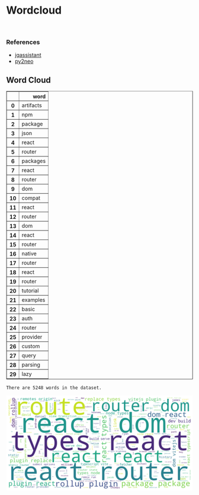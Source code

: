 # Wordcloud
<br>  

### References
- [jqassistant](https://jqassistant.org)
- [py2neo](https://py2neo.org/2021.1/)





## Word Cloud




<div>
<table border="1" class="dataframe">
  <thead>
    <tr style="text-align: right;">
      <th></th>
      <th>word</th>
    </tr>
  </thead>
  <tbody>
    <tr>
      <th>0</th>
      <td>artifacts</td>
    </tr>
    <tr>
      <th>1</th>
      <td>npm</td>
    </tr>
    <tr>
      <th>2</th>
      <td>package</td>
    </tr>
    <tr>
      <th>3</th>
      <td>json</td>
    </tr>
    <tr>
      <th>4</th>
      <td>react</td>
    </tr>
    <tr>
      <th>5</th>
      <td>router</td>
    </tr>
    <tr>
      <th>6</th>
      <td>packages</td>
    </tr>
    <tr>
      <th>7</th>
      <td>react</td>
    </tr>
    <tr>
      <th>8</th>
      <td>router</td>
    </tr>
    <tr>
      <th>9</th>
      <td>dom</td>
    </tr>
    <tr>
      <th>10</th>
      <td>compat</td>
    </tr>
    <tr>
      <th>11</th>
      <td>react</td>
    </tr>
    <tr>
      <th>12</th>
      <td>router</td>
    </tr>
    <tr>
      <th>13</th>
      <td>dom</td>
    </tr>
    <tr>
      <th>14</th>
      <td>react</td>
    </tr>
    <tr>
      <th>15</th>
      <td>router</td>
    </tr>
    <tr>
      <th>16</th>
      <td>native</td>
    </tr>
    <tr>
      <th>17</th>
      <td>router</td>
    </tr>
    <tr>
      <th>18</th>
      <td>react</td>
    </tr>
    <tr>
      <th>19</th>
      <td>router</td>
    </tr>
    <tr>
      <th>20</th>
      <td>tutorial</td>
    </tr>
    <tr>
      <th>21</th>
      <td>examples</td>
    </tr>
    <tr>
      <th>22</th>
      <td>basic</td>
    </tr>
    <tr>
      <th>23</th>
      <td>auth</td>
    </tr>
    <tr>
      <th>24</th>
      <td>router</td>
    </tr>
    <tr>
      <th>25</th>
      <td>provider</td>
    </tr>
    <tr>
      <th>26</th>
      <td>custom</td>
    </tr>
    <tr>
      <th>27</th>
      <td>query</td>
    </tr>
    <tr>
      <th>28</th>
      <td>parsing</td>
    </tr>
    <tr>
      <th>29</th>
      <td>lazy</td>
    </tr>
  </tbody>
</table>
</div>



    There are 5248 words in the dataset.



    
![png](Wordcloud_files/Wordcloud_10_1.png)
    

